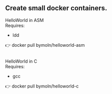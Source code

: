 ## Create small docker containers.

  HelloWorld in ASM  
  Requires:
  * ldd  

:point_right: docker pull bymoln/helloworld-asm

##  
  HelloWorld in C  
  Requires:
  * gcc  

:point_right: docker pull bymoln/helloworld-c
